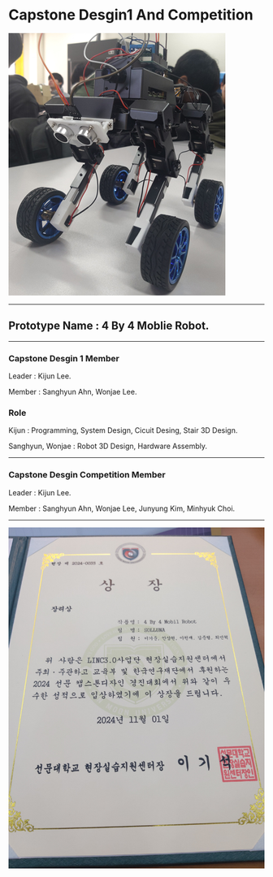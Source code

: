 # Capstone Desgin1 And Competition

![Robot](https://github.com/KIJUN24/2024_CapstoneDesign1_Competition/blob/master/Robot_Picture.png)

***

## Prototype Name : 4 By 4 Moblie Robot.

***

### Capstone Desgin 1 Member
Leader : Kijun Lee.

Member : Sanghyun Ahn, Wonjae Lee.

### Role
Kijun : Programming, System Design, Cicuit Desing, Stair 3D Design.

Sanghyun, Wonjae : Robot 3D Design, Hardware Assembly.

***


### Capstone Desgin Competition Member
Leader : Kijun Lee.

Member : Sanghyun Ahn, Wonjae Lee, Junyung Kim, Minhyuk Choi.

***

![Prize](https://github.com/KIJUN24/2024_CapstoneDesign1_Competition/blob/master/2024_%EC%BA%A1%EC%8A%A4%ED%86%A4%EB%94%94%EC%9E%90%EC%9D%B8%20%EA%B2%BD%EC%A7%84%EB%8C%80%ED%9A%8C%20%EC%9E%A5%EB%A0%A4%EC%83%81.jpg)
